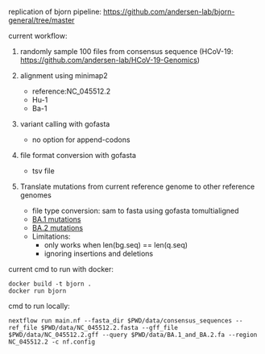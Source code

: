 replication of bjorn pipeline: https://github.com/andersen-lab/bjorn-general/tree/master

current workflow:

1. randomly sample 100 files from consensus sequence (HCoV-19: https://github.com/andersen-lab/HCoV-19-Genomics)

2. alignment using minimap2
   - reference:NC_045512.2
    - Hu-1
    - Ba-1

4. variant calling with gofasta
   - no option for append-codons

5. file format conversion with gofasta
   - tsv file 

6. Translate mutations from current reference genome to other reference genomes
   - file type conversion: sam to fasta using gofasta tomultialigned
   - [BA.1 mutations](output/NC_045512.2_BA.1_mutations.tsv)
   - [BA.2 mutations](output/NC_045512.2_BA.2_mutations.tsv)
   - Limitations:
     - only works when len(bg.seq) == len(q.seq)
     - ignoring insertions and deletions



current cmd to run with docker:
```
docker build -t bjorn .
docker run bjorn
```

cmd to run locally:
```
nextflow run main.nf --fasta_dir $PWD/data/consensus_sequences --ref_file $PWD/data/NC_045512.2.fasta --gff_file $PWD/data/NC_045512.2.gff --query $PWD/data/BA.1_and_BA.2.fa --region NC_045512.2 -c nf.config 
```
